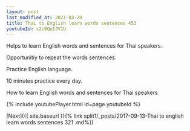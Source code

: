 ```yaml
---
layout: post
last_modified_at: 2021-03-29
title: Thai to English learn words sentences 453 
youtubeId: s2cBQeIJVIU
---
```

 
 
Helps to learn English words and sentences for Thai speakers.

Opportunitiy to repeat the words sentences. 

Practice English language. 
 
10 minutes practice every day. 
 
How to learn English words and sentences for Thai speakers 
 
{% include youtubePlayer.html id=page.youtubeId %}
 
 
[Next]({{ site.baseurl }}{% link  split1/_posts/2017-09-13-Thai to english learn words sentences 321 .md%})
 
